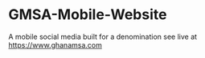 # GMSA-Mobile-Website
A mobile social media built for a denomination
see live at https://www.ghanamsa.com
